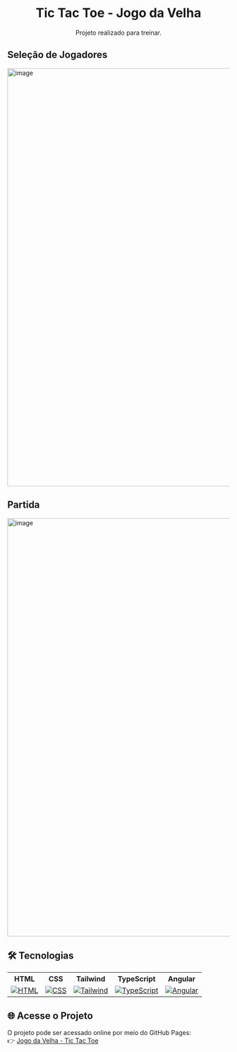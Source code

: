 <h1 align="center"> Tic Tac Toe - Jogo da Velha </h1>
<p align ="center">Projeto realizado para treinar.</p>

<h2>Seleção de Jogadores</h2>
<img width="1920" height="945" alt="image" src="https://github.com/user-attachments/assets/e06d1b1b-66e2-4862-8d85-f1bd182be10a" />

<h2>Partida</h2>
<img width="1920" height="945" alt="image" src="https://github.com/user-attachments/assets/35108bad-ca84-4528-b6a2-64aa50d98924" />


## 🛠 Tecnologias

<div align="center">
  <table>
    <tr>
      <th>HTML</th>
      <th>CSS</th>
      <th>Tailwind</th>
      <th>TypeScript</th>
  	  <th>Angular</th>
    </tr>
    <tr>
      <td align="center"><a href="https://skillicons.dev"><img src="https://skillicons.dev/icons?i=html" alt="HTML"></a></td>
      <td align="center"><a href="https://skillicons.dev"><img src="https://skillicons.dev/icons?i=css" alt="CSS"></a></td>
      <td align="center"><a href="https://skillicons.dev"><img src="https://skillicons.dev/icons?i=tailwind" alt="Tailwind"></a></td>
      <td align="center"><a href="https://skillicons.dev"><img src="https://skillicons.dev/icons?i=typescript" alt="TypeScript"></a></td>
  	  <td align="center"><a href="https://skillicons.dev"><img src="https://skillicons.dev/icons?i=angular" alt="Angular"></a></td>
    </tr>
  </table>
</div>

## 🌐 Acesse o Projeto
O projeto pode ser acessado online por meio do GitHub Pages: <br>
👉 [Jogo da Velha - Tic Tac Toe](https://joaocriminacio.github.io/TicTacToe/)
